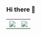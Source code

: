 ### Hi there 👋

<!--
**Mayank534/Mayank534** is a ✨ _special_ ✨ repository because its `README.md` (this file) appears on your GitHub profile.

Here are some ideas to get you started:

- 🔭 I’m currently working on ...
- 🌱 I’m currently learning ...
- 👯 I’m looking to collaborate on ...
- 🤔 I’m looking for help with ...
- 💬 Ask me about ...
- 📫 How to reach me: ...
- 😄 Pronouns: ...
- ⚡ Fun fact: ...
-->
<!-- <th><img src = "https://github-readme-stats.vercel.app/api/top-langs/?username=Mayank534&langs_count=12&layout=compact&hide=jupyter%20notebook,html&theme=radical"></th> -->
<table>
  <tr>
    <th><img src = "https://github-readme-stats.vercel.app/api?username=Mayank534&show_icons=true&hide_border=true&border_radius=0&count_private=true&theme=radical"></th>
    <th><img src = "https://github-readme-stats.vercel.app/api/top-langs/?username=Mayank534&langs_count=12&layout=compact&theme=radical"></th>
  </tr>

